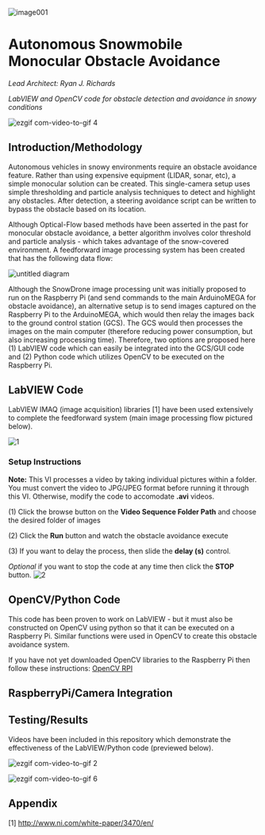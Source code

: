 ![image001](https://user-images.githubusercontent.com/23239868/28748600-b190782c-7489-11e7-82ae-55db54c94050.jpg)
# Autonomous Snowmobile Monocular Obstacle Avoidance
*Lead Architect: Ryan J. Richards*

*LabVIEW and OpenCV code for obstacle detection and avoidance in snowy conditions*

![ezgif com-video-to-gif 4](https://user-images.githubusercontent.com/23239868/28676573-ff21a2be-72b8-11e7-88fa-b2b459883bd7.gif)

## Introduction/Methodology ##

Autonomous vehicles in snowy environments require an obstacle avoidance feature. Rather than using expensive equipment (LIDAR, sonar, etc),  a simple monocular solution can be created. This single-camera setup uses simple thresholding and particle analysis techniques to detect and highlight any obstacles. After detection, a steering avoidance script can be written to bypass the obstacle based on its location.

Although Optical-Flow based methods have been asserted in the past for monocular obstacle avoidance, a better algorithm involves color threshold and particle analysis - which takes advantage of the snow-covered environment. A feedforward image processing system has been created that has the following data flow:

![untitled diagram](https://user-images.githubusercontent.com/23239868/28692853-61054774-72f0-11e7-9c6b-1f76897dc23a.jpg)

Although the SnowDrone image processing unit was initially proposed to run on the Raspberry Pi (and send commands to the main ArduinoMEGA for obstacle avoidance), an alternative setup is to send images captured on the Raspberry Pi to the ArduinoMEGA, which would then relay the images back to the ground control station (GCS). The GCS would then processes the images on the main computer (therefore reducing power consumption, but also increasing processing time). Therefore, two options are proposed here (1) LabVIEW code which can easily be integrated into the GCS/GUI code and (2) Python code which utilizes OpenCV to be executed on the Raspberry Pi.

## LabVIEW Code ##

LabVIEW IMAQ (image acquisition) libraries [1] have been used extensively to complete the feedforward system (main image processing flow pictured below).

![1](https://user-images.githubusercontent.com/23239868/28693449-b45ea2ec-72f2-11e7-9ce3-2f288aeb96af.PNG)

### Setup Instructions ###

**Note:** This VI processes a video by taking individual pictures within a folder. You must convert the video to JPG/JPEG format before running it through this VI. Otherwise, modify the code to accomodate **.avi** videos.

(1) Click the browse button on the **Video Sequence Folder Path** and choose the desired folder of images

(2) Click the **Run** button and watch the obstacle avoidance execute

(3) If you want to delay the process, then slide the **delay (s)** control.

*Optional* if you want to stop the code at any time then click the **STOP** button.
![2](https://user-images.githubusercontent.com/23239868/28926963-51f752e4-7837-11e7-8061-00c40541e041.JPG)




## OpenCV/Python Code ##

This code has been proven to work on LabVIEW - but it must also be constructed on OpenCV using python so that it can be executed on a Raspberry Pi. Similar functions were used in OpenCV to create this obstacle avoidance system.

If you have not yet downloaded OpenCV libraries to the Raspberry Pi then follow these instructions: [OpenCV RPI](http://www.pyimagesearch.com/2016/04/18/install-guide-raspberry-pi-3-raspbian-jessie-opencv-3/)



## RaspberryPi/Camera Integration ##




## Testing/Results ##

Videos have been included in this repository which demonstrate the effectiveness of the LabVIEW/Python code (previewed below).

![ezgif com-video-to-gif 2](https://user-images.githubusercontent.com/23239868/28652591-a7a80e5e-7256-11e7-9c03-d41bdddb1ac8.gif)

![ezgif com-video-to-gif 6](https://user-images.githubusercontent.com/23239868/28677336-38f9dc2a-72bb-11e7-8e94-b41546a17c08.gif)


## Appendix ##

[1] http://www.ni.com/white-paper/3470/en/


